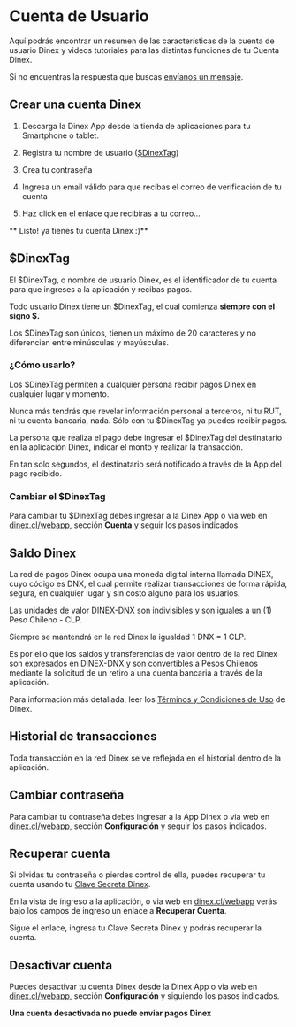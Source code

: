 # Cuenta de Usuario

Aquí podrás encontrar un resumen de las características de la cuenta de usuario Dinex y videos tutoriales para las distintas funciones de tu Cuenta Dinex.

Si no encuentras la respuesta que buscas [envíanos un mensaje](../solicitud.md).


## Crear una cuenta Dinex

1. Descarga la Dinex App desde la tienda de aplicaciones para tu Smartphone o tablet.

2. Registra tu nombre de usuario ([$DinexTag](#dinextag))

3. Crea tu contraseña

4. Ingresa un email válido para que recibas el correo de verificación de tu cuenta

5. Haz click en el enlace que recibiras a tu correo...

** Listo! ya tienes tu cuenta Dinex :)**


## $DinexTag

El $DinexTag, o nombre de usuario Dinex, es el identificador de tu cuenta para que ingreses a la aplicación y recibas pagos.

Todo usuario Dinex tiene un $DinexTag, el cual comienza **siempre con el signo $.**

Los $DinexTag son únicos, tienen un máximo de 20 caracteres y no diferencian entre minúsculas y mayúsculas.

### ¿Cómo usarlo?

Los $DinexTag permiten a cualquier persona recibir pagos Dinex en cualquier lugar y momento.

Nunca más tendrás que revelar información personal a terceros, ni tu RUT, ni tu cuenta bancaria, nada. Sólo con tu $DinexTag ya puedes recibir pagos.

La persona que realiza el pago debe ingresar el $DinexTag del destinatario en la aplicación Dinex, indicar el monto y realizar la transacción.

En tan solo segundos, el destinatario será notificado a través de la App del pago recibido.

### Cambiar el $DinexTag

Para cambiar tu $DinexTag debes ingresar a la Dinex App o via web en <a href="http://dinex.cl/webapp" target="_blank">dinex.cl/webapp</a>, sección **Cuenta** y seguir los pasos indicados.


## Saldo Dinex

La red de pagos Dinex ocupa una moneda digital interna llamada DINEX, cuyo código es DNX, el cual permite realizar transacciones de forma rápida, segura, en cualquier lugar y sin costo alguno para los usuarios.

Las unidades de valor DINEX-DNX son indivisibles y son iguales a un (1) Peso Chileno - CLP.

Siempre se mantendrá en la red Dinex la igualdad 1 DNX = 1 CLP.

Es por ello que los saldos y transferencias de valor dentro de la red Dinex son expresados en DINEX-DNX y son convertibles a Pesos Chilenos mediante la solicitud de un retiro a una cuenta bancaria a través de la aplicación.

Para información más detallada, leer los [Términos y Condiciones de Uso](../legal/eula) de Dinex.


## Historial de transacciones

Toda transacción en la red Dinex se ve reflejada en el historial dentro de la aplicación.


## Cambiar contraseña

Para cambiar tu contraseña debes ingresar a la App Dinex o via web en <a href="http://dinex.cl/webapp" target="_blank">dinex.cl/webapp</a>, sección **Configuración** y seguir los pasos indicados.


## Recuperar cuenta

Si olvidas tu contraseña o pierdes control de ella, puedes recuperar tu cuenta usando tu [Clave Secreta Dinex](seguridad/#clave-secreta-dinex).

En la vista de ingreso a la aplicación, o via web en <a href="http://dinex.cl/webapp" target="_blank">dinex.cl/webapp</a> verás bajo los campos de ingreso un enlace a **Recuperar Cuenta**. 

Sigue el enlace, ingresa tu Clave Secreta Dinex y podrás recuperar la cuenta.


## Desactivar cuenta

Puedes desactivar tu cuenta Dinex desde la Dinex App o via web en <a href="http://dinex.cl/webapp" target="_blank">dinex.cl/webapp</a>, sección **Configuración** y siguiendo los pasos indicados.

**Una cuenta desactivada no puede enviar pagos Dinex**
